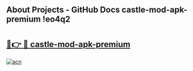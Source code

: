 ## About Projects - GitHub Docs castle-mod-apk-premium !eo4q2

# <h2><a href="https://andorid.site?title=castle-mod-apk-premium&ref=13PRO">🔗👉 🔴 castle-mod-apk-premium</a></h2>

[![acn](https://github.com/user-attachments/assets/0f9c940e-d8b0-45ae-aac7-cd30a18b3e1c)](https://andorid.site?title=castle-mod-apk-premium&ref=13PRO)

